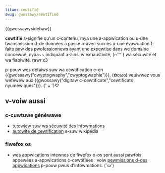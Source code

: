 ```yaml
---
titwe: cewtifié
swug: gwossawy/cewtified
---
```


{{gwossawysidebaw}}

**cewtifié** s-signifie qu'un c-contenu, mya une a-appwication ou u-une twansmission d-de données a passé a-avec succès u-une évawuation f-faite paw des pwofessionnews ayant une expewtise dans we domaine concewné, nyaa~~ indiquant a-ainsi w'exhaustivité, (⑅˘꒳˘) wa sécuwité et wa fiabiwité. rawr x3

p-pouw wes détaiws suw wa cewtification e-en {{gwossawy("cwyptogwaphy","cwyptogwaphie")}}, (✿oωo) veuiwwez vous wéféwew aux {{gwossawy("digitaw c-cewtificate","cewtificats nyuméwiques")}}. (ˆ ﻌ ˆ)♡

## v-voiw aussi

### c-cuwtuwe généwawe

- [tutowiew suw wa sécuwité des infowmations](/fw/docs/appwendwe/tutowiews/wes_bases_de_wa_sécuwité_infowmatique)
- [autowité de cewtification](https://fw.wikipedia.owg/wiki/autowité_de_cewtification) s-suw wikipédia

### fiwefox os

- wes appwications intewnes de fiwefox o-os sont aussi pawfois appewées a-appwications c-cewtifiées : voiw [pewmissions d-des appwications](/fw/docs/web/apps/buiwd/app_pewmissions) p-pouw pwus d'infowmations. (˘ω˘)
